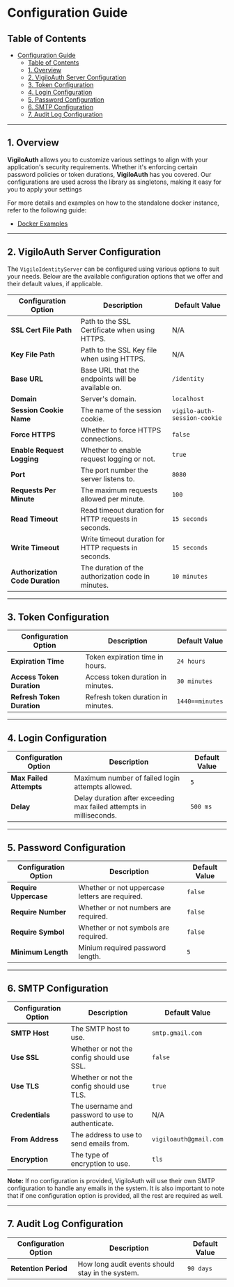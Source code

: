 # Configuration Guide

## Table of Contents
- [Configuration Guide](#configuration-guide)
  - [Table of Contents](#table-of-contents)
  - [1. Overview](#1-overview)
  - [2. VigiloAuth Server Configuration](#2-vigiloauth-server-configuration)
  - [3. Token Configuration](#3-token-configuration)
  - [4. Login Configuration](#4-login-configuration)
  - [5. Password Configuration](#5-password-configuration)
  - [6. SMTP Configuration](#6-smtp-configuration)
  - [7. Audit Log Configuration](#7-audit-log-configuration)

---

## 1. Overview

**VigiloAuth** allows you to customize various settings to align with your application's security requirements. Whether it's enforcing certain password policies or token durations, **VigiloAuth** has you covered. Our configurations are used across the library as singletons, making it easy for you to apply your settings

For more details and examples on how to the standalone docker instance, refer to the following guide:
- [Docker Examples](./docker.md)

---

## 2. VigiloAuth Server Configuration

The `VigiloIdentityServer` can be configured using various options to suit your needs. Below are the available configuration options that we offer and their default values, if applicable.

| **Configuration Option**          | **Description**                                         | **Default Value**           |
|-----------------------------------|---------------------------------------------------------|-----------------------------|
| **SSL Cert File Path**            | Path to the SSL Certificate when using HTTPS.           | N/A                         |
| **Key File Path**                 | Path to the SSL Key file when using HTTPS.              | N/A                         |
| **Base URL**                      | Base URL that the endpoints will be available on.       | `/identity`                 |
| **Domain**                        | Server's domain.                                        | `localhost`                 |
| **Session Cookie Name**           | The name of the session cookie.                         | `vigilo-auth-session-cookie`|
| **Force HTTPS**                   | Whether to force HTTPS connections.                     | `false`                     |
| **Enable Request Logging**        | Whether to enable request logging or not.               | `true`                      |
| **Port**                          | The port number the server listens to.                  | `8080`                      |
| **Requests Per Minute**           | The maximum requests allowed per minute.                | `100`                       |
| **Read Timeout**                  | Read timeout duration for HTTP requests in seconds.     | `15 seconds`                |
| **Write Timeout**                 | Write timeout duration for HTTP requests in seconds.    | `15 seconds`                |
| **Authorization Code Duration**   | The duration of the authorization code in minutes.      | `10 minutes`                |


---

## 3. Token Configuration
| **Configuration Option**          | **Description**                                          | **Default Value**               |
|-----------------------------------|----------------------------------------------------------|---------------------------------|
| **Expiration Time**               | Token expiration time in hours.                          | `24 hours`                      |
| **Access Token Duration**         | Access token duration in minutes.                        | `30 minutes`                    |
| **Refresh Token Duration**        | Refresh token duration in minutes.                       | `1440==minutes`                 |

___

## 4. Login Configuration
| **Configuration Option**          | **Description**                                                     | **Default Value**    |
|-----------------------------------|---------------------------------------------------------------------|----------------------|
| **Max Failed Attempts**           | Maximum number of failed login attempts allowed.                    | `5`                  |
| **Delay**                         | Delay duration after exceeding max failed attempts in milliseconds. | `500 ms`             |

---

## 5. Password Configuration
| **Configuration Option**          | **Description**                                        | **Default Value**    |
|-----------------------------------|--------------------------------------------------------|----------------------|
| **Require Uppercase**             | Whether or not uppercase letters are required.         | `false`              |
| **Require Number**                | Whether or not numbers are required.                   | `false`              |
| **Require Symbol**                | Whether or not symbols are required.                   | `false`              |
| **Minimum Length**                | Minium required password length.                       | `5`                  |

---

## 6. SMTP Configuration
| **Configuration Option**          | **Description**                                       | **Default Value**      |
|-----------------------------------|-------------------------------------------------------|------------------------|
| **SMTP Host**                     | The SMTP host to use.                                 | `smtp.gmail.com`       |
| **Use SSL**                       | Whether or not the config should use SSL.             | `false`                |
| **Use TLS**                       | Whether or not the config should use TLS.             | `true`                 |
| **Credentials**                   | The username and password to use to authenticate.     | N/A                    |
| **From Address**                  | The address to use to send emails from.               | `vigiloauth@gmail.com` |
| **Encryption**                    | The type of encryption to use.                        | `tls`                  |

**Note:** If no configuration is provided, VigiloAuth will use their own SMTP configuration to handle any emails in the system. It is also important to note that if one configuration option is provided, all the rest are required as well.

---

## 7. Audit Log Configuration
| **Configuration Option**          | **Description**                                       | **Default Value**      |
|-----------------------------------|-------------------------------------------------------|------------------------|
| **Retention Period**              | How long audit events should stay in the system.      | `90 days`              |